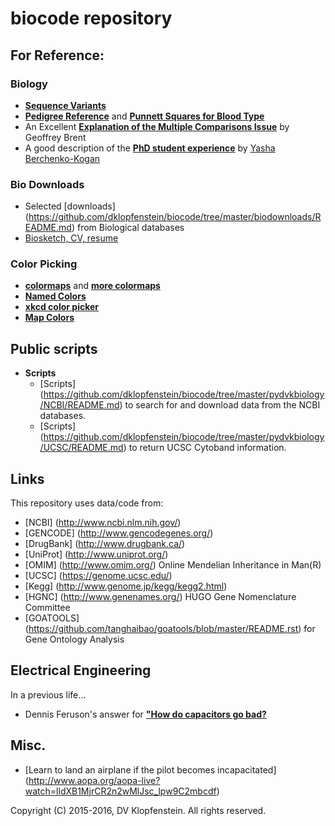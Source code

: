 # biocode repository

## For Reference:

### Biology

  * [**Sequence Variants**](doc/seq_variants.md)
  * [**Pedigree Reference**](./doc/pedigree_reference.png) and [**Punnett Squares for Blood Type**](./doc/ABO_punnett_square.png)
  * An Excellent [**Explanation of the Multiple Comparisons Issue**](./doc/multiple_comparisons.md) by Geoffrey Brent
  * A good description of the [**PhD student experience**](./doc/How_PhD_thesis_topic.md)
    by [Yasha Berchenko-Kogan](http://math.mit.edu/~yashabk/)

### Bio Downloads
  * Selected [downloads] (https://github.com/dklopfenstein/biocode/tree/master/biodownloads/README.md) from Biological databases
  * [Biosketch, CV, resume](./doc/resume/biosketch_dvklopfenstein2015.pdf)

### Color Picking
  * [**colormaps**](https://scipy-lectures.github.io/_images/plot_colormaps_1.png) and
    [**more colormaps**](http://matplotlib.org/examples/color/colormaps_reference.html)
  * [**Named Colors**](http://matplotlib.org/examples/color/named_colors.html)
  * [**xkcd color picker**](http://xkcdcp.martinblech.com/)
  * [**Map Colors**](http://colorbrewer2.org/)

 

## Public scripts
* **Scripts**
  * [Scripts] (https://github.com/dklopfenstein/biocode/tree/master/pydvkbiology/NCBI/README.md) to search for and download data from the NCBI databases.
  * [Scripts] (https://github.com/dklopfenstein/biocode/tree/master/pydvkbiology/UCSC/README.md) to return UCSC Cytoband information.

## Links

This repository uses data/code from:
* [NCBI] (http://www.ncbi.nlm.nih.gov/)
* [GENCODE] (http://www.gencodegenes.org/)
* [DrugBank] (http://www.drugbank.ca/)
* [UniProt] (http://www.uniprot.org/)
* [OMIM] (http://www.omim.org/) Online Mendelian Inheritance in Man(R)
* [UCSC] (https://genome.ucsc.edu/)
* [Kegg] (http://www.genome.jp/kegg/kegg2.html)
* [HGNC] (http://www.genenames.org/) HUGO Gene Nomenclature Committee
* [GOATOOLS] (https://github.com/tanghaibao/goatools/blob/master/README.rst) for
  Gene Ontology Analysis

## Electrical Engineering
In a previous life...
  * Dennis Feruson's answer for [**"How do capacitors go bad?**](./doc/bad_capacitors.md)

## Misc.
  * [Learn to land an airplane if the pilot becomes incapacitated]
    (http://www.aopa.org/aopa-live?watch=lldXB1MjrCR2n2wMlJsc_lpw9C2mbcdf)

Copyright (C) 2015-2016, DV Klopfenstein. All rights reserved.
